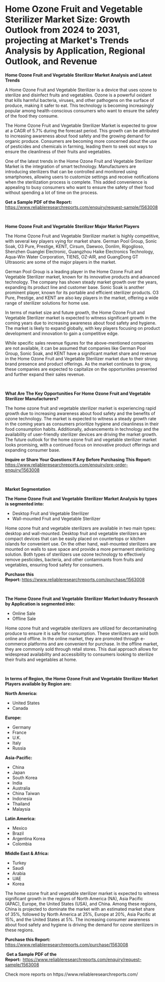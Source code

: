 <p><h1>Home Ozone Fruit and Vegetable Sterilizer Market Size: Growth Outlook from 2024 to 2031, projecting at Market's Trends Analysis by Application, Regional Outlook, and Revenue</h1></p><p><strong>Home Ozone Fruit and Vegetable Sterilizer Market Analysis and Latest Trends</strong></p>
<p><p>A Home Ozone Fruit and Vegetable Sterilizer is a device that uses ozone to sterilize and disinfect fruits and vegetables. Ozone is a powerful oxidant that kills harmful bacteria, viruses, and other pathogens on the surface of produce, making it safer to eat. This technology is becoming increasingly popular among health-conscious consumers who want to ensure the safety of the food they consume.</p><p>The Home Ozone Fruit and Vegetable Sterilizer Market is expected to grow at a CAGR of 5.7% during the forecast period. This growth can be attributed to increasing awareness about food safety and the growing demand for organic produce. Consumers are becoming more concerned about the use of pesticides and chemicals in farming, leading them to seek out ways to ensure the cleanliness of their fruits and vegetables.</p><p>One of the latest trends in the Home Ozone Fruit and Vegetable Sterilizer Market is the integration of smart technology. Manufacturers are introducing sterilizers that can be controlled and monitored using smartphones, allowing users to customize settings and receive notifications when the sterilization process is complete. This added convenience is appealing to busy consumers who want to ensure the safety of their food without spending a lot of time on the process.</p></p>
<p><strong>Get a Sample PDF of the Report:&nbsp;</strong> <a href="https://www.reliableresearchreports.com/enquiry/request-sample/1563008">https://www.reliableresearchreports.com/enquiry/request-sample/1563008</a></p>
<p>&nbsp;</p>
<p><strong>Home Ozone Fruit and Vegetable Sterilizer Major Market Players</strong></p>
<p><p>The Home Ozone Fruit and Vegetable Sterilizer market is highly competitive, with several key players vying for market share. German Pool Group, Sonic Soak, O3 Pure, Prestige, KENT, Cirsum, Daewoo, Donlim, Rigoglioso, Shenzhen Guanglei Electronic, Guangzhou Haike Electronics Technology, Aqua-Win Water Corporation, TIENS, OZ-AIR, and GuangDong GT Ultrasonic are some of the major players in the market.</p><p>German Pool Group is a leading player in the Home Ozone Fruit and Vegetable Sterilizer market, known for its innovative products and advanced technology. The company has shown steady market growth over the years, expanding its product line and customer base. Sonic Soak is another prominent player, known for its portable and efficient sterilizer products. O3 Pure, Prestige, and KENT are also key players in the market, offering a wide range of sterilizer solutions for home use.</p><p>In terms of market size and future growth, the Home Ozone Fruit and Vegetable Sterilizer market is expected to witness significant growth in the coming years due to increasing awareness about food safety and hygiene. The market is likely to expand globally, with key players focusing on product development and innovation to gain a competitive edge.</p><p>While specific sales revenue figures for the above-mentioned companies are not available, it can be assumed that companies like German Pool Group, Sonic Soak, and KENT have a significant market share and revenue in the Home Ozone Fruit and Vegetable Sterilizer market due to their strong brand presence and product offerings. As the market continues to grow, these companies are expected to capitalize on the opportunities presented and further expand their sales revenue.</p></p>
<p>&nbsp;</p>
<p><strong>What Are The Key Opportunities For Home Ozone Fruit and Vegetable Sterilizer Manufacturers?</strong></p>
<p><p>The home ozone fruit and vegetable sterilizer market is experiencing rapid growth due to increasing awareness about food safety and the benefits of ozone technology. The market is expected to witness a steady growth rate in the coming years as consumers prioritize hygiene and cleanliness in their food consumption habits. Additionally, advancements in technology and the availability of user-friendly sterilizer devices are driving the market growth. The future outlook for the home ozone fruit and vegetable sterilizer market looks promising, with a continued focus on innovative product offerings and expanding consumer base.</p></p>
<p><strong>Inquire or Share Your Questions If Any Before Purchasing This Report:</strong> <a href="https://www.reliableresearchreports.com/enquiry/pre-order-enquiry/1563008">https://www.reliableresearchreports.com/enquiry/pre-order-enquiry/1563008</a></p>
<p>&nbsp;</p>
<p><strong>Market Segmentation</strong></p>
<p><strong>The Home Ozone Fruit and Vegetable Sterilizer Market Analysis by types is segmented into:</strong></p>
<p><ul><li>Desktop Fruit and Vegetable Sterilizer</li><li>Wall-mounted Fruit and Vegetable Sterilizer</li></ul></p>
<p><p>Home ozone fruit and vegetable sterilizers are available in two main types: desktop and wall-mounted. Desktop fruit and vegetable sterilizers are compact devices that can be easily placed on countertops or kitchen islands for convenient use. On the other hand, wall-mounted sterilizers are mounted on walls to save space and provide a more permanent sterilizing solution. Both types of sterilizers use ozone technology to effectively remove pesticides, bacteria, and other contaminants from fruits and vegetables, ensuring food safety for consumers.</p></p>
<p><strong>Purchase this Report:&nbsp;</strong><a href="https://www.reliableresearchreports.com/purchase/1563008">https://www.reliableresearchreports.com/purchase/1563008</a></p>
<p>&nbsp;</p>
<p><strong>The Home Ozone Fruit and Vegetable Sterilizer Market Industry Research by Application is segmented into:</strong></p>
<p><ul><li>Online Sale</li><li>Offline Sale</li></ul></p>
<p><p>Home ozone fruit and vegetable sterilizers are utilized for decontaminating produce to ensure it is safe for consumption. These sterilizers are sold both online and offline. In the online market, they are promoted through e-commerce platforms and are convenient for purchase. In the offline market, they are commonly sold through retail stores. This dual approach allows for widespread availability and accessibility to consumers looking to sterilize their fruits and vegetables at home.</p></p>
<p>&nbsp;</p>
<p><strong>In terms of Region, the Home Ozone Fruit and Vegetable Sterilizer Market Players available by Region are:</strong></p>
<p>
    <p> <strong> North America: </strong>
        <ul>
            <li>United States</li>
            <li>Canada</li>
        </ul>
        </p> 
    <p> <strong> Europe: </strong>
        <ul>
            <li>Germany</li>
            <li>France</li>
            <li>U.K.</li>
            <li>Italy</li>
            <li>Russia</li>
        </ul>
        </p> 
    <p> <strong> Asia-Pacific: </strong>
        <ul>
            <li>China</li>
            <li>Japan</li>
            <li>South Korea</li>
            <li>India</li>
            <li>Australia</li>
            <li>China Taiwan</li>
            <li>Indonesia</li>
            <li>Thailand</li>
            <li>Malaysia</li>
        </ul>
        </p> 
    <p> <strong> Latin America: </strong>
        <ul>
            <li>Mexico</li>
            <li>Brazil</li>
            <li>Argentina Korea</li>
            <li>Colombia</li>
        </ul>
        </p> 
    <p> <strong> Middle East & Africa: </strong>
        <ul>
            <li>Turkey</li>
            <li>Saudi</li>
            <li>Arabia</li>
            <li>UAE</li>
            <li>Korea</li>
        </ul>
    </p>
    </p>
<p><p>The home ozone fruit and vegetable sterilizer market is expected to witness significant growth in the regions of North America (NA), Asia Pacific (APAC), Europe, the United States (USA), and China. Among these regions, China is projected to dominate the market with an estimated market share of 35%, followed by North America at 25%, Europe at 20%, Asia Pacific at 15%, and the United States at 5%. The increasing consumer awareness about food safety and hygiene is driving the demand for ozone sterilizers in these regions.</p></p>
<p><strong>Purchase this Report: </strong><a href="https://www.reliableresearchreports.com/purchase/1563008">https://www.reliableresearchreports.com/purchase/1563008</a></p>
<p>&nbsp;<strong>Get a Sample PDF of the Report:&nbsp;&nbsp;</strong><a href="https://www.reliableresearchreports.com/enquiry/request-sample/1563008">https://www.reliableresearchreports.com/enquiry/request-sample/1563008</a></p>
<p><strong></strong></p>
<p>Check more reports on https://www.reliableresearchreports.com/</p>
